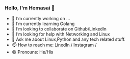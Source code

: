 ### Hello, I'm Hemasai 👋

- 🔭 I’m currently working on ...
- 🌱 I’m currently learning Golang
- 👯 I’m looking to collaborate on Github/LinkedIn
- 🤔 I’m looking for help with Networking and Linux
- 💬 Ask me about Linux,Python and any tech related stuff.
- 📫 How to reach me: LinedIn / Instagram /
- 😄 Pronouns: He/His
